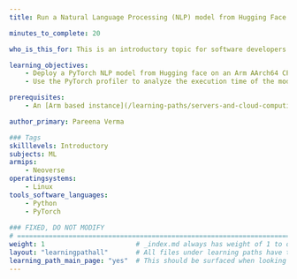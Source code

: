 ```yaml
---
title: Run a Natural Language Processing (NLP) model from Hugging Face on Arm servers

minutes_to_complete: 20

who_is_this_for: This is an introductory topic for software developers who want to learn how to run a NLP model from Hugging Face using PyTorch on Arm based servers. 

learning_objectives:
    - Deploy a PyTorch NLP model from Hugging face on an Arm AArch64 CPU
    - Use the PyTorch profiler to analyze the execution time of the model

prerequisites:
    - An [Arm based instance](/learning-paths/servers-and-cloud-computing/csp/) from a cloud service provider or an on-premise Arm server.

author_primary: Pareena Verma

### Tags
skilllevels: Introductory
subjects: ML
armips:
    - Neoverse 
operatingsystems:
    - Linux 
tools_software_languages:
    - Python
    - PyTorch
    
### FIXED, DO NOT MODIFY
# ================================================================================
weight: 1                       # _index.md always has weight of 1 to order correctly
layout: "learningpathall"       # All files under learning paths have this same wrapper
learning_path_main_page: "yes"  # This should be surfaced when looking for related content. Only set for _index.md of learning path content.
---
```

